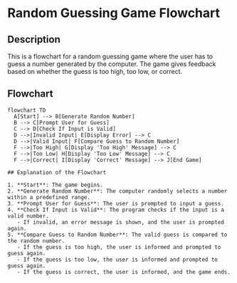 # Random Guessing Game Flowchart

## Description
This is a flowchart for a random guessing game where the user has to guess a number generated by the computer. The game gives feedback based on whether the guess is too high, too low, or correct.

## Flowchart

```mermaid
flowchart TD
  A[Start] --> B[Generate Random Number]
  B --> C[Prompt User for Guess]
  C --> D[Check If Input is Valid]
  D -->|Invalid Input| E[Display Error] --> C
  D -->|Valid Input| F[Compare Guess to Random Number]
  F -->|Too High| G[Display 'Too High' Message] --> C
  F -->|Too Low| H[Display 'Too Low' Message] --> C
  F -->|Correct| I[Display 'Correct' Message] --> J[End Game]

## Explanation of the Flowchart

1. **Start**: The game begins.
2. **Generate Random Number**: The computer randomly selects a number within a predefined range.
3. **Prompt User for Guess**: The user is prompted to input a guess.
4. **Check If Input is Valid**: The program checks if the input is a valid number.
   - If invalid, an error message is shown, and the user is prompted again.
5. **Compare Guess to Random Number**: The valid guess is compared to the random number.
   - If the guess is too high, the user is informed and prompted to guess again.
   - If the guess is too low, the user is informed and prompted to guess again.
   - If the guess is correct, the user is informed, and the game ends.
